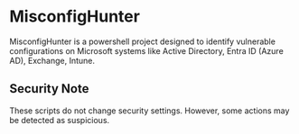 # MisconfigHunter

MisconfigHunter is a powershell project designed to identify vulnerable configurations on Microsoft systems like Active Directory, Entra ID (Azure AD), Exchange, Intune.

## Security Note
These scripts do not change security settings. However, some actions may be detected as suspicious.
